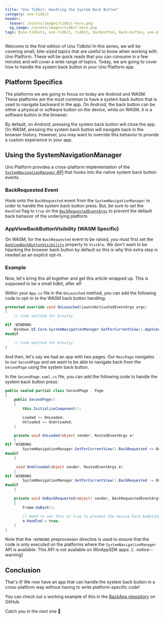 ```yaml
---
title: "Uno Tidbit: Handling the System Back Button"
category: uno-tidbit
header:
  teaser: /assets/images/tidbit-hero.png
  og_image: /assets/images/tidbit-hero.png
tags: [uno-tidbits, uno-tidbit, tidbit, backbutton, back-button, uno-platform, uno, unoplatform]
---
```


Welcome to the first edition of Uno Tidbits! In this series, we will be covering small, bite-sized topics that are useful to know when working with Uno Platform. These will be quick reads that you can consume in a few minutes and will cover a wide range of topics. Today, we are going to cover how to handle the system back button in your Uno Platform app.

## Platform Specifics

The platforms we are going to focus on today are Android and WASM. These platforms are the most common to have a system back button that is used to navigate backward in the app. On Android, the back button can be either a physical or software button on the device, while on WASM, it is a software button in the browser.

By default, on Android, pressing the system back button will close the app. On WASM, pressing the system back button will navigate back in the browser history. However, you may want to override this behavior to provide a custom experience in your app.

## Using the SystemNavigationManager

Uno Platform provides a cross-platform implementation of the [`SystemNavigationManager` API][systemnavigationmanager-docs] that hooks into the native system back button events.

### BackRequested Event

Hook onto the `BackRequested` event from the `SystemNavigationManager` in order to handle the system back button press. But, be sure to set the `Handled` flag to `true` on the [`BackRequestedEventArgs`][systemnavigationmanager-eventargs-docs] to prevent the default back behavior of the underlying platform.

### AppViewBackButtonVisibility (WASM Specific)

On WASM, for the `BackRequested` event to be raised, you must first set the [`AppViewBackButtonVisibility`][systemnavigationmanager-button-vis-docs] property to `Visible`. We don't want to be hijacking the browser back button by default so this is why this extra step is needed as an explicit opt-in.

### Example

Now, let's bring this all together and get this article wrapped up. This is supposed to be a small tidbit, after all!

Within your `App.cs` file in the `OnLaunched` method, you can add the following code to opt-in to the WASM back button handling:

```csharp
protected override void OnLaunched(LaunchActivatedEventArgs args)
{
    // Code omitted for brevity

#if !WINDOWS
    Windows.UI.Core.SystemNavigationManager.GetForCurrentView().AppViewBackButtonVisibility = Windows.UI.Core.AppViewBackButtonVisibility.Visible;
#endif

    // Code omitted for brevity
}
```

And then, let's say we had an app with two pages. Our `MainPage` navigates to our `SecondPage` and we want to be able to navigate back from the `SecondPage` using the system back button.

In the `SecondPage.xaml.cs` file, you can add the following code to handle the system back button press:

```csharp
public sealed partial class SecondPage : Page
{
    public SecondPage()
    {
        this.InitializeComponent();

        Loaded += OnLoaded;
        Unloaded += OnUnloaded;
    }

    private void OnLoaded(object sender, RoutedEventArgs e)
    {
#if !WINDOWS
        SystemNavigationManager.GetForCurrentView().BackRequested += OnBackRequested;
#endif
    }

     void OnUnloaded(object sender, RoutedEventArgs e)
    {
#if !WINDOWS
        SystemNavigationManager.GetForCurrentView().BackRequested -= OnBackRequested;
#endif	
    }

    private void OnBackRequested(object? sender, BackRequestedEventArgs e)
    {
        Frame.GoBack();

        // Need to set this to true to prevent the device back bubbling up to the system and closing the app
        e.Handled = true;
    }
}
```

Note that the `!WINDOWS` preprocessor directive is used to ensure that the code is only executed on the platforms where the `SystemNavigationManager` API is available. This API is not available on WinAppSDK apps.
{: .notice--warning}

## Conclusion

That's it! We now have an app that can handle the system back button in a cross-platform way without having to write platform-specific code!

You can check out a working example of this in the [BackApp repository][backapp-gh] on GitHub.

Catch you in the next one :wave:

[systemnavigationmanager-docs]: https://learn.microsoft.com/en-us/uwp/api/windows.ui.core.systemnavigationmanager
[systemnavigationmanager-eventargs-docs]: https://learn.microsoft.com/en-us/uwp/api/windows.ui.core.backrequestedeventargs
[systemnavigationmanager-button-vis-docs]: https://learn.microsoft.com/en-us/uwp/api/windows.ui.core.systemnavigationmanager.appviewbackbuttonvisibility
[backapp-gh]: https://github.com/kazo0/BackApp
